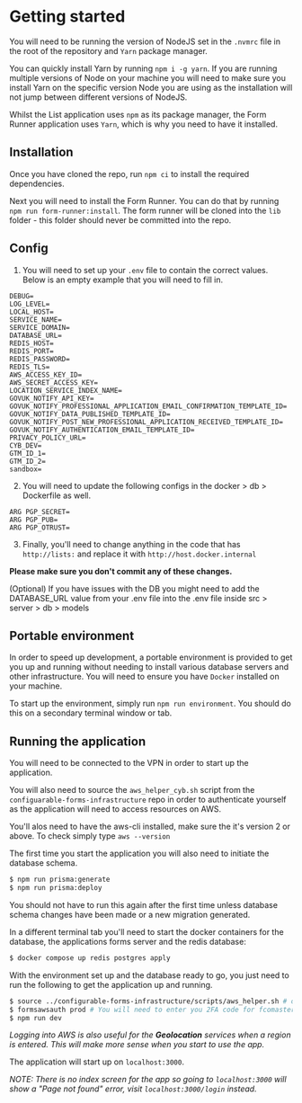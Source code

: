 # Getting started

You will need to be running the version of NodeJS set in the `.nvmrc` file in the root of the repository and `Yarn` package manager.

You can quickly install Yarn by running `npm i -g yarn`. If you are running multiple versions of Node on your machine you will need to make sure you install Yarn on the specific version Node you are using as the installation will not jump between different versions of NodeJS.

Whilst the List application uses `npm` as its package manager, the Form Runner application uses `Yarn`, which is why you need to have it installed.

## Installation

Once you have cloned the repo, run `npm ci` to install the required dependencies.

Next you will need to install the Form Runner. You can do that by running `npm run form-runner:install`. The form runner will be cloned into the `lib` folder - this folder should never be committed into the repo.

## Config

1. You will need to set up your `.env` file to contain the correct values. Below is an empty example that you will need to fill in.

```
DEBUG=
LOG_LEVEL=
LOCAL_HOST=
SERVICE_NAME=
SERVICE_DOMAIN=
DATABASE_URL=
REDIS_HOST=
REDIS_PORT=
REDIS_PASSWORD=
REDIS_TLS=
AWS_ACCESS_KEY_ID=
AWS_SECRET_ACCESS_KEY=
LOCATION_SERVICE_INDEX_NAME=
GOVUK_NOTIFY_API_KEY=
GOVUK_NOTIFY_PROFESSIONAL_APPLICATION_EMAIL_CONFIRMATION_TEMPLATE_ID=
GOVUK_NOTIFY_DATA_PUBLISHED_TEMPLATE_ID=
GOVUK_NOTIFY_POST_NEW_PROFESSIONAL_APPLICATION_RECEIVED_TEMPLATE_ID=
GOVUK_NOTIFY_AUTHENTICATION_EMAIL_TEMPLATE_ID=
PRIVACY_POLICY_URL=
CYB_DEV=
GTM_ID_1=
GTM_ID_2=
sandbox=
```

2. You will need to update the following configs in the docker > db > Dockerfile as well.

```
ARG PGP_SECRET=
ARG PGP_PUB=
ARG PGP_OTRUST=
```

3. Finally, you'll need to change anything in the code that has `http://lists:` and replace it with `http://host.docker.internal`

**Please make sure you don't commit any of these changes.**

(Optional) If you have issues with the DB you might need to add the DATABASE_URL value from your .env file into the .env file inside src > server > db > models

## Portable environment

In order to speed up development, a portable environment is provided to get you up and running without needing to install various database servers and other infrastructure. You will need to ensure you have `Docker` installed on your machine.

To start up the environment, simply run `npm run environment`. You should do this on a secondary terminal window or tab.

## Running the application

You will need to be connected to the VPN in order to start up the application.

You will also need to source the `aws_helper_cyb.sh` script from the `configuarable-forms-infrastructure` repo in order to authenticate yourself as the application will need to access resources on AWS.

You'll alos need to have the aws-cli installed, make sure the it's version 2 or above. To check simply type `aws --version`

The first time you start the application you will also need to initiate the database schema.

```bash
$ npm run prisma:generate
$ npm run prisma:deploy
```

You should not have to run this again after the first time unless database schema changes have been made or a new migration generated.

In a different terminal tab you'll need to start the docker containers for the database, the applications forms server and the redis database:

```bash
$ docker compose up redis postgres apply
```

With the environment set up and the database ready to go, you just need to run the following to get the application up and running.

```bash
$ source ../configurable-forms-infrastructure/scripts/aws_helper.sh # or source aws_helper.sh
$ formsawsauth prod # You will need to enter you 2FA code for fcomaster
$ npm run dev
```

_Logging into AWS is also useful for the **Geolocation** services when a region is entered. This will make more sense when you start to use the app._

The application will start up on `localhost:3000`.

_NOTE: There is no index screen for the app so going to `localhost:3000` will show a "Page not found" error, visit `localhost:3000/login` instead._

